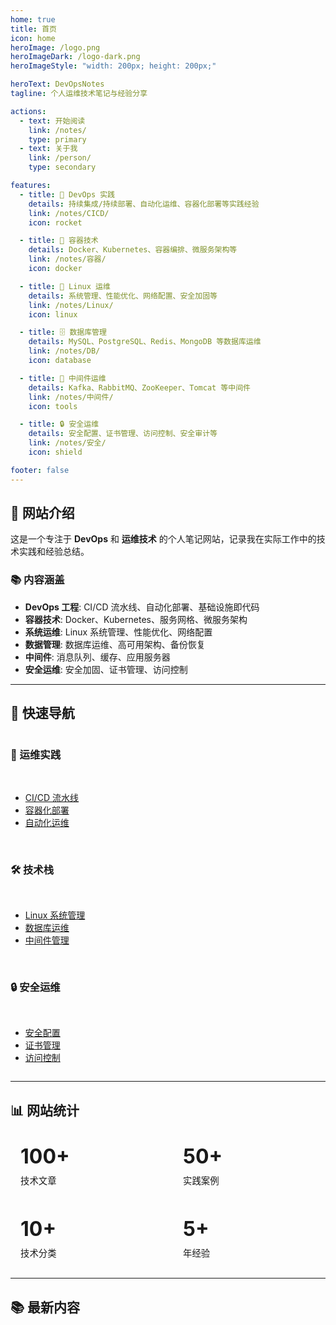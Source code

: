 ```yaml
---
home: true
title: 首页
icon: home
heroImage: /logo.png
heroImageDark: /logo-dark.png
heroImageStyle: "width: 200px; height: 200px;"

heroText: DevOpsNotes
tagline: 个人运维技术笔记与经验分享

actions:
  - text: 开始阅读
    link: /notes/
    type: primary
  - text: 关于我
    link: /person/
    type: secondary

features:
  - title: 🚀 DevOps 实践
    details: 持续集成/持续部署、自动化运维、容器化部署等实践经验
    link: /notes/CICD/
    icon: rocket

  - title: 🐳 容器技术
    details: Docker、Kubernetes、容器编排、微服务架构等
    link: /notes/容器/
    icon: docker

  - title: 🐧 Linux 运维
    details: 系统管理、性能优化、网络配置、安全加固等
    link: /notes/Linux/
    icon: linux

  - title: 🗄️ 数据库管理
    details: MySQL、PostgreSQL、Redis、MongoDB 等数据库运维
    link: /notes/DB/
    icon: database

  - title: 🔧 中间件运维
    details: Kafka、RabbitMQ、ZooKeeper、Tomcat 等中间件
    link: /notes/中间件/
    icon: tools

  - title: 🔒 安全运维
    details: 安全配置、证书管理、访问控制、安全审计等
    link: /notes/安全/
    icon: shield

footer: false
---
```


## 🎯 网站介绍

这是一个专注于 **DevOps** 和 **运维技术** 的个人笔记网站，记录我在实际工作中的技术实践和经验总结。

### 📚 内容涵盖
- **DevOps 工程**: CI/CD 流水线、自动化部署、基础设施即代码
- **容器技术**: Docker、Kubernetes、服务网格、微服务架构
- **系统运维**: Linux 系统管理、性能优化、网络配置
- **数据管理**: 数据库运维、高可用架构、备份恢复
- **中间件**: 消息队列、缓存、应用服务器
- **安全运维**: 安全加固、证书管理、访问控制

---

## 🔗 快速导航

<div class="grid grid-cols-1 md:grid-cols-2 lg:grid-cols-3 gap-4">

### 🚀 运维实践
- [CI/CD 流水线](/notes/CICD/)
- [容器化部署](/notes/容器/)
- [自动化运维](/notes/CICD/ansible/)

### 🛠️ 技术栈
- [Linux 系统管理](/notes/Linux/)
- [数据库运维](/notes/DB/)
- [中间件管理](/notes/中间件/)

### 🔒 安全运维
- [安全配置](/notes/安全/)
- [证书管理](/notes/安全/证书/)
- [访问控制](/notes/安全/认证和授权/)

</div>

---

## 📊 网站统计

<div class="grid grid-cols-2 md:grid-cols-4 gap-4 text-center">

<div class="stat-item">
  <div class="stat-number">100+</div>
  <div class="stat-label">技术文章</div>
</div>

<div class="stat-item">
  <div class="stat-number">50+</div>
  <div class="stat-label">实践案例</div>
</div>

<div class="stat-item">
  <div class="stat-number">10+</div>
  <div class="stat-label">技术分类</div>
</div>

<div class="stat-item">
  <div class="stat-number">5+</div>
  <div class="stat-label">年经验</div>
</div>

</div>

---

## 📚 最新内容

<AutoCatalog />

<style>
.stat-item {
  padding: 1rem;
  border-radius: 8px;
  background: var(--vp-c-bg-soft);
  border: 1px solid var(--vp-c-divider);
  transition: all 0.3s ease;
}

.stat-item:hover {
  transform: translateY(-2px);
  box-shadow: 0 4px 12px rgba(0, 0, 0, 0.1);
}

.stat-number {
  font-size: 2rem;
  font-weight: bold;
  color: var(--vp-c-brand);
}

.stat-label {
  font-size: 0.9rem;
  color: var(--vp-c-text-2);
  margin-top: 0.5rem;
}

.grid {
  display: grid;
  gap: 1rem;
}

.grid-cols-1 {
  grid-template-columns: repeat(1, minmax(0, 1fr));
}

@media (min-width: 768px) {
  .grid-cols-2 {
    grid-template-columns: repeat(2, minmax(0, 1fr));
  }
  
  .md\\:grid-cols-2 {
    grid-template-columns: repeat(2, minmax(0, 1fr));
  }
  
  .md\\:grid-cols-4 {
    grid-template-columns: repeat(4, minmax(0, 1fr));
  }
}

@media (min-width: 1024px) {
  .lg\\:grid-cols-3 {
    grid-template-columns: repeat(3, minmax(0, 1fr));
  }
}
</style> 